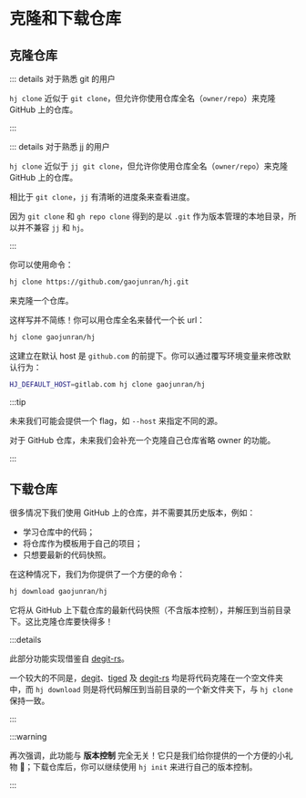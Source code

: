 # 克隆和下载仓库

## 克隆仓库

::: details 对于熟悉 git 的用户

`hj clone` 近似于 `git clone`，但允许你使用仓库全名（`owner/repo`）来克隆 GitHub 上的仓库。

:::

::: details 对于熟悉 jj 的用户

`hj clone` 近似于 `jj git clone`，但允许你使用仓库全名（`owner/repo`）来克隆 GitHub 上的仓库。

相比于 `git clone`，`jj` 有清晰的进度条来查看进度。

因为 `git clone` 和 `gh repo clone` 得到的是以 `.git` 作为版本管理的本地目录，所以并不兼容 `jj` 和 `hj`。

:::

你可以使用命令：

```sh
hj clone https://github.com/gaojunran/hj.git
```

来克隆一个仓库。

这样写并不简练！你可以用仓库全名来替代一个长 url：

```sh
hj clone gaojunran/hj
```

这建立在默认 host 是 `github.com` 的前提下。你可以通过覆写环境变量来修改默认行为：

```sh
HJ_DEFAULT_HOST=gitlab.com hj clone gaojunran/hj
```

:::tip

未来我们可能会提供一个 flag，如 `--host` 来指定不同的源。

对于 GitHub 仓库，未来我们会补充一个克隆自己仓库省略 owner 的功能。

:::

## 下载仓库

很多情况下我们使用 GitHub 上的仓库，并不需要其历史版本，例如：

- 学习仓库中的代码；
- 将仓库作为模板用于自己的项目；
- 只想要最新的代码快照。

在这种情况下，我们为你提供了一个方便的命令：

```sh
hj download gaojunran/hj
```

它将从 GitHub 上下载仓库的最新代码快照（不含版本控制），并解压到当前目录下。这比克隆仓库要快得多！

:::details

此部分功能实现借鉴自 [degit-rs](https://github.com/psnszsn/degit-rs)。

一个较大的不同是，[degit](https://github.com/Rich-Harris/degit)、[tiged](https://github.com/tiged/tiged) 及 [degit-rs](https://github.com/psnszsn/degit-rs) 均是将代码克隆在一个空文件夹中，而 `hj download` 则是将代码解压到当前目录的一个新文件夹下，与 `hj clone` 保持一致。

:::

:::warning

再次强调，此功能与 **版本控制** 完全无关！它只是我们给你提供的一个方便的小礼物 🎁；下载仓库后，你可以继续使用 `hj init` 来进行自己的版本控制。

:::
